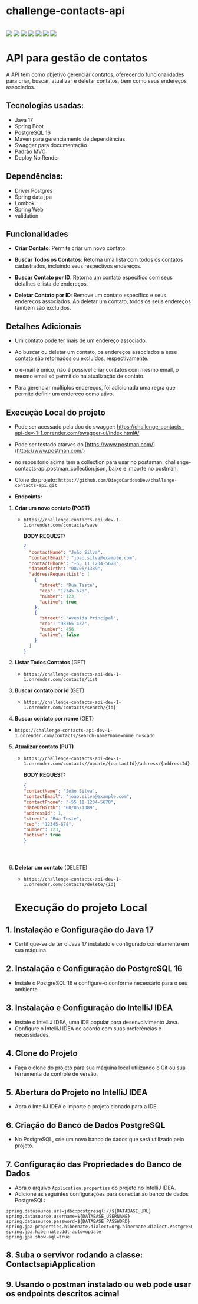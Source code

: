 # challenge-contacts-api

<div>
    <div style="display: inline_block"><br>
        <img src="https://img.shields.io/badge/Java-ED8B00?style=for-the-badge&logo=java&logoColor=white" />
        <img src="https://img.shields.io/badge/Spring-6DB33F?style=for-the-badge&logo=spring&logoColor=white" />
        <img src="https://img.shields.io/badge/PostgreSQL-336791?style=for-the-badge&logo=postgresql&logoColor=white" />
        <img src="https://img.shields.io/badge/Maven-C71A36?style=for-the-badge&logo=apache-maven&logoColor=white" />
        <img src="https://img.shields.io/badge/Hibernate-59666C?style=for-the-badge&logo=hibernate&logoColor=white" />
        <img src="https://img.shields.io/badge/Swagger-85EA2D?style=for-the-badge&logo=swagger&logoColor=black" />
        <img src="https://img.shields.io/badge/IntelliJIDEA-000000.svg?style=for-the-badge&logo=intellij-idea&logoColor=white" />
    </div>
</div>


  
# API para gestão de contatos


A API tem como objetivo gerenciar contatos, oferecendo funcionalidades para criar, buscar, atualizar e deletar contatos, bem como seus endereços associados.


## Tecnologias usadas:

- Java 17
- Spring Boot
- PostgreSQL 16
- Maven para gerenciamento de dependências
- Swagger para documentação
- Padrão MVC
- Deploy No Render

## Dependências:

- Driver Postgres
- Spring data jpa
- Lombok
- Spring Web
- validation



## Funcionalidades

- **Criar Contato**: Permite criar um novo contato.
  
- **Buscar Todos os Contatos**: Retorna uma lista com todos os contatos cadastrados, incluindo seus respectivos endereços.
  
- **Buscar Contato por ID**: Retorna um contato específico com seus detalhes e lista de endereços.
  
- **Deletar Contato por ID**: Remove um contato específico e seus endereços associados. Ao deletar um contato, todos os seus endereços também são excluídos.

## Detalhes Adicionais

- Um contato pode ter mais de um endereço associado.
  
- Ao buscar ou deletar um contato, os endereços associados a esse contato são retornados ou excluídos, respectivamente.
- o e-mail é unico, não é possivel criar contatos com mesmo email, o mesmo email só permitido na atualização de contato. 
- Para gerenciar múltiplos endereços, foi adicionada uma regra que permite definir um endereço como ativo.





## Execução Local do projeto

- Pode ser acessado pela doc do swagger:  https://challenge-contacts-api-dev-1-1.onrender.com/swagger-ui/index.html#/
- Pode ser testado atarves do [https://www.postman.com/](https://www.postman.com/)
- no repositorio acima tem a collection para usar no postaman: challenge-contacts-api.postman_collection.json, baixe e importe no postman.
- Clone do projeto: `https://github.com/DiegoCardosoDev/challenge-contacts-api.git`


- **Endpoints:**
    
1. **Criar um novo contato (POST)**
   - `https://challenge-contacts-api-dev-1-1.onrender.com/contacts/save`
  
     
     **BODY REQUEST:**
     ```json
     {
       "contactName": "João Silva",
       "contactEmail": "joao.silva@example.com",
       "contactPhone": "+55 11 1234-5678",
       "dateOfBirth": "08/05/1389",
       "addressRequestList": [
         {
           "street": "Rua Teste",
           "cep": "12345-678",
           "number": 123,
           "active": true
         },
         {
           "street": "Avenida Principal",
           "cep": "98765-432",
           "number": 456,
           "active": false
         }
       ]
     }
     ```


2. **Listar Todos Contatos** (GET)
   - `https://challenge-contacts-api-dev-1-1.onrender.com/contacts/list`

3. **Buscar contato por id** (GET)
   - `https://challenge-contacts-api-dev-1-1.onrender.com/contacts/search/{id}`
  
4. **Buscar contato por nome** (GET)
- `https://challenge-contacts-api-dev-1-1.onrender.com/contacts/search-name?name=nome_buscado`
    
5. **Atualizar contato (PUT)**
   - `https://challenge-contacts-api-dev-1-1.onrender.com/contacts//update/{contactId}/address/{addressId}`
     
     **BODY REQUEST:**
       ```json
     {
       "contactName": "João Silva",
       "contactEmail": "joao.silva@example.com",
       "contactPhone": "+55 11 1234-5678",
       "dateOfBirth": "08/05/1389",
       "addressId": 1,
       "street": "Rua Teste",
       "cep": "12345-678",
       "number": 123,
       "active": true   
     }
     




6. **Deletar um contato** (DELETE)
   - `https://challenge-contacts-api-dev-1-1.onrender.com/contacts/delete/{id}`
  





   # Execução do projeto Local 

## 1. Instalação e Configuração do Java 17

- Certifique-se de ter o Java 17 instalado e configurado corretamente em sua máquina.

## 2. Instalação e Configuração do PostgreSQL 16

- Instale o PostgreSQL 16 e configure-o conforme necessário para o seu ambiente.

## 3. Instalação e Configuração do IntelliJ IDEA

- Instale o IntelliJ IDEA, uma IDE popular para desenvolvimento Java.
- Configure o IntelliJ IDEA de acordo com suas preferências e necessidades.

## 4. Clone do Projeto

- Faça o clone do projeto para sua máquina local utilizando o Git ou sua ferramenta de controle de versão.

## 5. Abertura do Projeto no IntelliJ IDEA

- Abra o IntelliJ IDEA e importe o projeto clonado para a IDE.

## 6. Criação do Banco de Dados PostgreSQL

- No PostgreSQL, crie um novo banco de dados que será utilizado pelo projeto.

## 7. Configuração das Propriedades do Banco de Dados

- Abra o arquivo `Application.properties` do projeto no IntelliJ IDEA.
- Adicione as seguintes configurações para conectar ao banco de dados PostgreSQL:

```properties
spring.datasource.url=jdbc:postgresql://${DATABASE_URL}
spring.datasource.username=${DATABASE_USERNAME}
spring.datasource.password=${DATABASE_PASSWORD}
spring.jpa.properties.hibernate.dialect=org.hibernate.dialect.PostgreSQLDialect
spring.jpa.hibernate.ddl-auto=update
spring.jpa.show-sql=true
```

## 8. Suba o servivor rodando a classe: ContactsapiApplication

## 9. Usando o postman instalado ou web pode usar os endpoints descritos acima!








  


